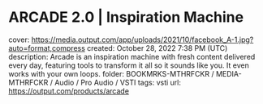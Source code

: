 # ARCADE 2.0 | Inspiration Machine

cover: https://media.output.com/app/uploads/2021/10/facebook_A-1.jpg?auto=format,compress
created: October 28, 2022 7:38 PM (UTC)
description: Arcade is an inspiration machine with fresh content delivered every day, featuring tools to transform it all so it sounds like you. It even works with your own loops.
folder: BOOKMRKS-MTHRFCKR / MEDIA-MTHRFCKR / Audio / Pro Audio / VSTI
tags: vsti
url: https://output.com/products/arcade